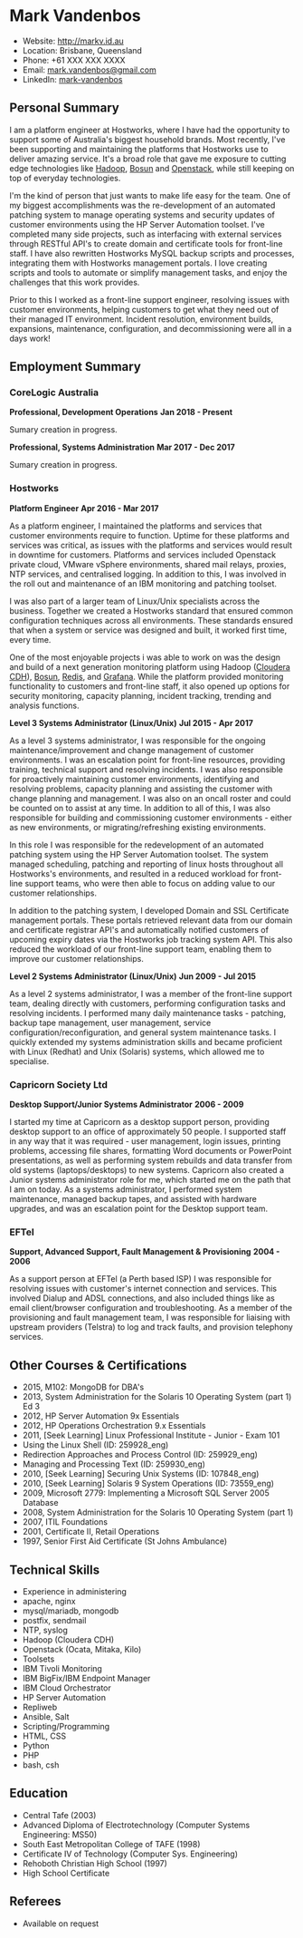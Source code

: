 # Mark Vandenbos

- Website: http://markv.id.au
- Location: Brisbane, Queensland
- Phone: +61 XXX XXX XXXX
- Email: mark.vandenbos@gmail.com
- LinkedIn: [mark-vandenbos](https://www.linkedin.com/in/mark-vandenbos-0b8a181a/)


## Personal Summary

I am a platform engineer at Hostworks, where I have had the opportunity to support some of Australia's biggest household brands. Most recently, I've been supporting and maintaining the platforms that Hostworks use to deliver amazing service. It's a broad role that gave me exposure to cutting edge technologies like [Hadoop](https://www.openstack.org/), [Bosun](https://bosun.org/) and [Openstack](https://www.openstack.org/), while still keeping on top of everyday technologies.

I'm the kind of person that just wants to make life easy for the team. One of my biggest accomplishments was the re-development of an automated patching system to manage operating systems and security updates of customer environments using the HP Server Automation toolset. I've completed many side projects, such as interfacing with external services through RESTful API's to create domain and certificate tools for front-line staff. I have also rewritten Hostworks MySQL backup scripts and processes, integrating them with Hostworks management portals.
I love creating scripts and tools to automate or simplify management tasks, and enjoy the challenges that this work provides.

Prior to this I worked as a front-line support engineer, resolving issues with customer environments, helping customers to get what they need out of their managed IT environment. Incident resolution, environment builds, expansions, maintenance, configuration, and decommissioning were all in a days work!

## Employment Summary

### CoreLogic Australia
__Professional, Development Operations__
__Jan 2018 - Present__

Sumary creation in progress.

__Professional, Systems Administration__
__Mar 2017 - Dec 2017__

Sumary creation in progress.

###  Hostworks
__Platform Engineer__
__Apr 2016 - Mar 2017__

As a platform engineer, I maintained the platforms and services that customer environments require to function. Uptime for these platforms and services was critical, as issues with the platforms and services would result in downtime for customers. Platforms and services included Openstack private cloud, VMware vSphere environments, shared mail relays, proxies, NTP services, and centralised logging. In addition to this, I was involved in the roll out and maintenance of an IBM monitoring and patching toolset.

I was also part of a larger team of Linux/Unix specialists across the business. Together we created a Hostworks standard that ensured common configuration techniques across all environments. These standards ensured that when a system or service was designed and built, it worked first time, every time.

One of the most enjoyable projects i was able to work on was the design and build of a next generation monitoring platform using Hadoop ([Cloudera CDH](https://www.cloudera.com/products/open-source/apache-hadoop/key-cdh-components.html)), [Bosun](https://bosun.org/), [Redis](https://redis.io/), and [Grafana](https://grafana.com/). While the platform provided monitoring functionality to customers and front-line staff, it also opened up options for security monitoring, capacity planning, incident tracking, trending and analysis functions.

__Level 3 Systems Administrator (Linux/Unix)__
__Jul 2015 - Apr 2017__

As a level 3 systems administrator, I was responsible for the ongoing maintenance/improvement and change management of customer environments. I was an escalation point for front-line resources, providing training, technical support and resolving incidents. I was also responsible for proactively maintaining customer environments, identifying and resolving problems, capacity planning and assisting the customer with change planning and management. I was also on an oncall roster and could be counted on to assist at any time. In addition to all of this, I was also responsible for building and commissioning customer environments - either as new environments, or migrating/refreshing existing environments.

In this role I was responsible for the redevelopment of an automated patching system using the HP Server Automation toolset. The system managed scheduling, patching and reporting of linux hosts throughout all Hostworks's environments, and resulted in a reduced workload for front-line support teams, who were then able to focus on adding value to our customer relationships.

In addition to the patching system, I developed Domain and SSL Certificate management portals. These portals retrieved relevant data from our domain and certificate registrar API's and automatically notified customers of upcoming expiry dates via the Hostworks job tracking system API. This also reduced the workload of our front-line support team, enabling them to improve our customer relationships.

__Level 2 Systems Administrator (Linux/Unix)__
__Jun 2009 - Jul 2015__

As a level 2 systems administrator, I was a member of the front-line support team, dealing directly with customers, performing configuration tasks and resolving incidents. I performed many daily maintenance tasks - patching, backup tape management, user management, service configuration/reconfiguration, and general system maintenance tasks. I quickly extended my systems administration skills and became proficient with Linux (Redhat) and Unix (Solaris) systems, which allowed me to specialise.

### Capricorn Society Ltd
__Desktop Support/Junior Systems Administrator__
__2006 - 2009__

I started my time at Capricorn as a desktop support person, providing desktop support to an office of approximately 50 people. I supported staff in any way that it was required - user management, login issues, printing problems, accessing file shares, formatting Word documents or PowerPoint presentations, as well as performing system rebuilds and data transfer from old systems (laptops/desktops) to new systems. Capricorn also created a Junior systems administrator role for me, which started me on the path that I am on today. As a systems administrator, I performed system maintenance, managed backup tapes, and assisted with hardware upgrades, and was an escalation point for the Desktop support team.


### EFTel
__Support, Advanced Support, Fault Management & Provisioning__
__2004 - 2006__

As a support person at EFTel (a Perth based ISP) I was responsible for resolving issues with customer's internet connection and services. This involved Dialup and ADSL connections, and also included things like as email client/browser configuration and troubleshooting. As a member of the provisioning and fault management team, I was responsible for liaising with upstream providers (Telstra) to log and track faults, and provision telephony services.

## Other Courses & Certifications

- 2015, M102: MongoDB for DBA's
- 2013, System Administration for the Solaris 10 Operating System (part 1) Ed 3
- 2012, HP Server Automation 9x Essentials
- 2012, HP Operations Orchestration 9.x Essentials
- 2011, [Seek Learning] Linux Professional Institute - Junior - Exam 101
 - Using the Linux Shell (ID: 259928_eng)
 - Redirection Approaches and Process Control (ID: 259929_eng)
 - Managing and Processing Text (ID: 259930_eng)
- 2010, [Seek Learning] Securing Unix Systems (ID: 107848_eng)
- 2010, [Seek Learning] Solaris 9 System Operations (ID: 73559_eng)
- 2009, Microsoft 2779: Implementing a Microsoft SQL Server 2005 Database
- 2008, System Administration for the Solaris 10 Operating System (part 1)
- 2007, ITIL Foundations
- 2001, Certificate II, Retail Operations
- 1997, Senior First Aid Certificate (St Johns Ambulance)

## Technical Skills

- Experience in administering
 - apache, nginx
 - mysql/mariadb, mongodb
 - postfix, sendmail
 - NTP, syslog
 - Hadoop (Cloudera CDH)
 - Openstack (Ocata, Mitaka, Kilo)
- Toolsets
 - IBM Tivoli Monitoring
 - IBM BigFix/IBM Endpoint Manager
 - IBM Cloud Orchestrator
 - HP Server Automation
 - Repliweb
 - Ansible, Salt
- Scripting/Programming
 - HTML, CSS
 - Python
 - PHP
 - bash, csh

## Education

- Central Tafe (2003)
 - Advanced Diploma of Electrotechnology (Computer Systems Engineering: MS50)
- South East Metropolitan College of TAFE (1998)
 - Certificate IV of Technology (Computer Sys. Engineering)
- Rehoboth Christian High School (1997)
 - High School Certificate


## Referees

- Available on request